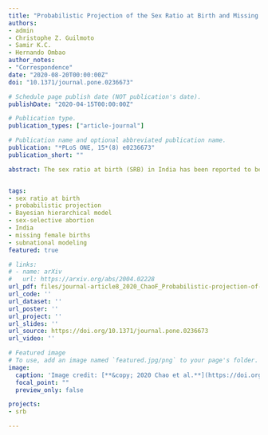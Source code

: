```yaml
---
title: "Probabilistic Projection of the Sex Ratio at Birth and Missing Female Births by State and Union Territory in India"
authors:
- admin
- Christophe Z. Guilmoto
- Samir K.C.
- Hernando Ombao
author_notes:
- "Correspondence"
date: "2020-08-20T00:00:00Z"
doi: "10.1371/journal.pone.0236673"

# Schedule page publish date (NOT publication's date).
publishDate: "2020-04-15T00:00:00Z"

# Publication type.
publication_types: ["article-journal"]

# Publication name and optional abbreviated publication name.
publication: "*PLoS ONE, 15*(8) e0236673"
publication_short: ""

abstract: The sex ratio at birth (SRB) in India has been reported to be imbalanced since the 1970s. Previous studies have shown there is a great variation in the SRB between geographic locations across India till 2016. Considering the enormous population and regional heterogeneity of India, producing probabilistic SRB projections at the state level is crucial for policy planning and population projection. In this paper, we implement a Bayesian hierarchical time series model to project the SRB across India by state. We generate SRB probabilistic projections from 2017 to 2030 for 29 States and Union Territories (UTs) in India, and present results for 21 States/UTs with data available from the Sample Registration System. Our analysis takes into account two state-specific factors that contribute to sex-selective abortion in India, resulting in sex imbalances at birth, i.e. the intensity of son preference and fertility squeeze. We project that the highest deficits in female births will occur in Uttar Pradesh, with a cumulative number of missing female births of 2.0 (95% credible interval [1.9; 2.2]) million from 2017 to 2030. The total female birth deficits during 2017–2030 for the whole of India is projected to be 6.8 [6.6; 7.0] million.


tags:
- sex ratio at birth
- probabilistic projection
- Bayesian hierarchical model
- sex-selective abortion
- India
- missing female births
- subnational modeling
featured: true

# links:
# - name: arXiv
#   url: https://arxiv.org/abs/2004.02228
url_pdf: files/journal-article8_2020_ChaoF_Probabilistic-projection-of-the-sex-ratio-at-birth-and-missing-female-births-by-State-and-Union-Territory-in-India.pdf
url_code: ''
url_dataset: ''
url_poster: ''
url_project: ''
url_slides: ''
url_source: https://doi.org/10.1371/journal.pone.0236673
url_video: ''

# Featured image
# To use, add an image named `featured.jpg/png` to your page's folder. 
image:
  caption: 'Image credit: [**&copy; 2020 Chao et al.**](https://doi.org/10.1371/journal.pone.0236673.g003)'
  focal_point: ""
  preview_only: false

projects:
- srb

---
```


<div data-badge-details="right" data-badge-type="medium-donut" data-doi="10.1371/journal.pone.0236673" data-hide-no-mentions="true" class="altmetric-embed"></div>
